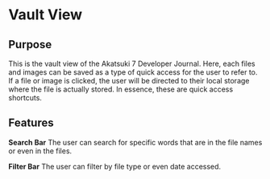 # Vault View

## Purpose
This is the vault view of the Akatsuki 7 Developer Journal. Here, each files and images can be saved as a type of quick access for the user to refer to. If a file or image is clicked, the user will be directed to their local storage where the file is actually stored. In essence, these are quick access shortcuts.

## Features
**Search Bar**
The user can search for specific words that are in the file names or even in the files. 

**Filter Bar**
The user can filter by file type or even date accessed.